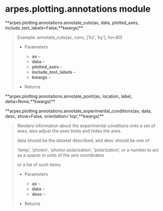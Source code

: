 # arpes.plotting.annotations module

**arpes.plotting.annotations.annotate\_cuts(ax, data, plotted\_axes,
include\_text\_labels=False,**kwargs)\*\*

> Example: annotate\_cuts(ax, conv, \[‘kz’, ‘ky’\], hv=80)
> 
>   - Parameters
>     
>       - **ax** –
>       - **data** –
>       - **plotted\_axes** –
>       - **include\_text\_labels** –
>       - **kwargs** –
> 
>   - Returns

**arpes.plotting.annotations.annotate\_point(ax, location, label,
delta=None,**kwargs)\*\*

**arpes.plotting.annotations.annotate\_experimental\_conditions(ax,
data, desc, show=False, orientation='top',**kwargs)\*\*

> Renders information about the experimental conditions onto a set of
> axes, also adjust the axes limits and hides the axes.
> 
> data should be the dataset described, and desc should be one of
> 
> ‘temp’, ‘photon’, ‘photon polarization’, ‘polarization’, or a number
> to act as a spacer in units of the axis coordinates
> 
> or a list of such items
> 
>   - Parameters
>     
>       - **ax** –
>       - **data** –
>       - **desc** –
> 
>   - Returns
